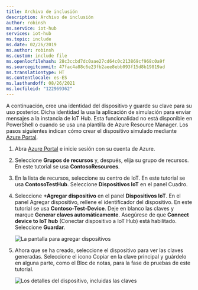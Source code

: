 ```yaml
---
title: Archivo de inclusión
description: Archivo de inclusión
author: robinsh
ms.service: iot-hub
services: iot-hub
ms.topic: include
ms.date: 02/26/2019
ms.author: robinsh
ms.custom: include file
ms.openlocfilehash: 28c3ccbd7dc0aae27cd64c0c213869cf968c0a9f
ms.sourcegitcommit: 47fac4a88c6e23fb2aee8ebb093f15d8b19819ad
ms.translationtype: HT
ms.contentlocale: es-ES
ms.lasthandoff: 08/26/2021
ms.locfileid: "122969362"
---
```

<!-- This is the instructions for creating a simulated device you can use for testing routing.-->

A continuación, cree una identidad del dispositivo y guarde su clave para su uso posterior. Dicha identidad la usa la aplicación de simulación para enviar mensajes a la instancia de IoT Hub. Esta funcionalidad no está disponible en PowerShell o cuando se usa una plantilla de Azure Resource Manager. Los pasos siguientes indican cómo crear el dispositivo simulado mediante [Azure Portal](https://portal.azure.com).

1. Abra [Azure Portal](https://portal.azure.com) e inicie sesión con su cuenta de Azure.

2. Seleccione **Grupos de recursos** y, después, elija su grupo de recursos. En este tutorial se usa **ContosoResources**.

3. En la lista de recursos, seleccione su centro de IoT. En este tutorial se usa **ContosoTestHub**. Seleccione **Dispositivos IoT** en el panel Cuadro.

4. Seleccione **+Agregar dispositivo** en el panel **Dispositivos IoT**. En el panel Agregar dispositivo, rellene el identificador del dispositivo. En este tutorial se usa **Contoso-Test-Device**. Deje en blanco las claves y marque **Generar claves automáticamente**. Asegúrese de que **Connect device to IoT hub** (Conectar dispositivo a IoT Hub) está habilitado. Seleccione **Guardar**.

   ![La pantalla para agregar dispositivos](./media/iot-hub-include-create-simulated-device-portal/add-device.png)

5. Ahora que se ha creado, seleccione el dispositivo para ver las claves generadas. Seleccione el icono Copiar en la clave principal y guárdelo en alguna parte, como el Bloc de notas, para la fase de pruebas de este tutorial.

   ![Los detalles del dispositivo, incluidas las claves](./media/iot-hub-include-create-simulated-device-portal/device-details.png)